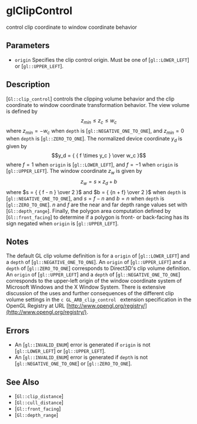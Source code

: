 # glClipControl
control clip coordinate to window coordinate behavior

## Parameters
- `origin`
  Specifies the clip control origin. Must be one of [`gl::LOWER_LEFT`]
  or [`gl::UPPER_LEFT`].

## Description
[`Gl::clip_control`] controls the clipping volume behavior and the
  clip coordinate to window coordinate transformation behavior.
The view volume is defined by $$z_{min} \leq z_c \leq w_c$$ where
  $z_{min} = -w_c$ when `depth` is [`gl::NEGATIVE_ONE_TO_ONE`], and
  $z_{min} = 0$ when `depth` is [`gl::ZERO_TO_ONE`].
The normalized device coordinate $y_d$ is given by $$y_d = { { f
  \times y_c } \over w_c }$$ where $f = 1$ when `origin` is
  [`gl::LOWER_LEFT`], and $f = -1$ when `origin` is [`gl::UPPER_LEFT`].
The window coordinate $z_w$ is given by $$z_w = s \times z_d + b$$
  where $s = { { f - n } \over 2 }$ and $b = { {n + f} \over 2 }$ when
  `depth` is [`gl::NEGATIVE_ONE_TO_ONE`], and $s = f - n$ and $b = n$
  when `depth` is [`gl::ZERO_TO_ONE`]. $n$ and $f$ are the near and far
  depth range values set with [`Gl::depth_range`].
Finally, the polygon area computation defined by [`Gl::front_facing`]
  to determine if a polygon is front- or back-facing has its sign
  negated when `origin` is [`gl::UPPER_LEFT`].

## Notes
The default GL clip volume definition is for a `origin` of
  [`gl::LOWER_LEFT`] and a `depth` of [`gl::NEGATIVE_ONE_TO_ONE`].
An `origin` of [`gl::UPPER_LEFT`] and a `depth` of [`gl::ZERO_TO_ONE`]
  corresponds to Direct3D's clip volume definition.
An `origin` of [`gl::UPPER_LEFT`] and a `depth` of
  [`gl::NEGATIVE_ONE_TO_ONE`] corresponds to the upper-left origin of
  the window coordinate system of Microsoft Windows and the X Window
  System.
There is extensive discussion of the uses and further consequences of
  the different clip volume settings in the ```c GL_ARB_clip_control ```
  extension specification in the OpenGL Registry at URL
  [http://www.opengl.org/registry/](http://www.opengl.org/registry/).

## Errors
- An [`gl::INVALID_ENUM`] error is generated if `origin` is not
  [`gl::LOWER_LEFT`] or [`gl::UPPER_LEFT`].
- An [`gl::INVALID_ENUM`] error is generated if `depth` is not
  [`gl::NEGATIVE_ONE_TO_ONE`] or [`gl::ZERO_TO_ONE`].

## See Also
- [`Gl::clip_distance`]
- [`Gl::cull_distance`]
- [`Gl::front_facing`]
- [`Gl::depth_range`]
